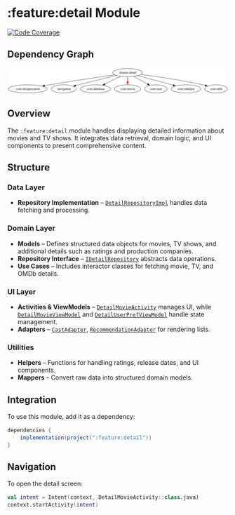 # :feature:detail Module

[![Code Coverage][feature-detail-coverage-badge]][feature-detail-coverage-link]

## Dependency Graph

![Dependency graph](../../docs/images/module-graphs/feature-detail.svg)

## Overview

The `:feature:detail` module handles displaying detailed information about movies and TV shows. It integrates data retrieval, domain logic, and UI components to present comprehensive content.

## Structure

### Data Layer

- **Repository Implementation** – [`DetailRepositoryImpl`](../detail/src/main/kotlin/com/waffiq/bazz_movies/feature/detail/data/repository/DetailRepositoryImpl.kt) handles data fetching and processing.

### Domain Layer

- **Models** – Defines structured data objects for movies, TV shows, and additional details such as ratings and production companies.
- **Repository Interface** – [`IDetailRepository`](../detail/src/main/kotlin/com/waffiq/bazz_movies/feature/detail/domain/repository/IDetailRepository.kt) abstracts data operations.
- **Use Cases** – Includes interactor classes for fetching movie, TV, and OMDb details.

### UI Layer

- **Activities & ViewModels** – [`DetailMovieActivity`](../detail/src/main/kotlin/com/waffiq/bazz_movies/feature/detail/ui/DetailMovieActivity.kt) manages UI, while [`DetailMovieViewModel`](../detail/src/main/kotlin/com/waffiq/bazz_movies/feature/detail/ui/DetailMovieViewModel.kt) and [`DetailUserPrefViewModel`](../detail/src/main/kotlin/com/waffiq/bazz_movies/feature/detail/ui/DetailUserPrefViewModel.kt) handle state management.
- **Adapters** – [`CastAdapter`](../detail/src/main/kotlin/com/waffiq/bazz_movies/feature/detail/ui/adapter/CastAdapter.kt), [`RecommendationAdapter`](../detail/src/main/kotlin/com/waffiq/bazz_movies/feature/detail/ui/adapter/RecommendationAdapter.kt) for rendering lists.

### Utilities

- **Helpers** – Functions for handling ratings, release dates, and UI components.
- **Mappers** – Convert raw data into structured domain models.

## Integration

To use this module, add it as a dependency:

```gradle
dependencies {
    implementation(project(":feature:detail"))
}
```

## Navigation

To open the detail screen:

```kotlin
val intent = Intent(context, DetailMovieActivity::class.java)
context.startActivity(intent)
```

<!-- LINK -->

[feature-detail-coverage-badge]: https://codecov.io/gh/waffiqaziz/BAZZ-Movies/branch/main/graph/badge.svg?flag=feature-detail
[feature-detail-coverage-link]: https://app.codecov.io/gh/waffiqaziz/BAZZ-Movies/tree/main/feature/detail/src/main/kotlin/com/waffiq/bazz_movies/feature/detail
